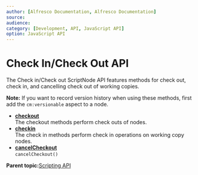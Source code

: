 ```yaml
---
author: [Alfresco Documentation, Alfresco Documentation]
source: 
audience: 
category: [Development, API, JavaScript API]
option: JavaScript API
---
```


# Check In/Check Out API

The Check in/Check out ScriptNode API features methods for check out, check in, and cancelling check out of working copies.

**Note:** If you want to record version history when using these methods, first add the `cm:versionable` aspect to a node.

-   **[checkout](../references/API-JS-checkout.md)**  
The checkout methods perform check outs of nodes.
-   **[checkin](../references/API-JS-checkin.md)**  
The check in methods perform check in operations on working copy nodes.
-   **[cancelCheckout](../references/API-JS-cancelCheckout.md)**  
`cancelCheckout()`

**Parent topic:**[Scripting API](../references/API-JS-Scripting-API.md)

